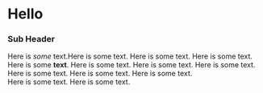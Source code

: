 # Hello
### Sub Header

Here is *some* text.Here is some text. Here is some text. Here is some text.
Here is some **text**. Here is some text. Here is some text.
Here is some text. Here is some text. Here is some text. Here is some text. <br> Here is some text. Here is some text.
